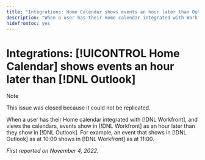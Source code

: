 ```yaml
---
title: "Integrations: Home Calendar shows events an hour later than Outlook"
description: "When a user has their Home calendar integrated with Workfront, and views the calendars, events show in Workfront as an hour later than they show in Outlook. For example, an event that shows in Outlook as at 10:00 shows in Workfront as at 11:00."
hidefromtoc: yes
---
```


# Integrations: [!UICONTROL Home Calendar] shows events an hour later than [!DNL Outlook]

>[!NOTE]
>
>This issue was closed because it could not be replicated.

When a user has their Home calendar integrated with [!DNL Workfront], and views the calendars, events show in [!DNL Workfront] as an hour later than they show in [!DNL Outlook]. For example, an event that shows in [!DNL Outlook] as at 10:00 shows in [!DNL Workfront] as at 11:00.

_First reported on November 4, 2022._

